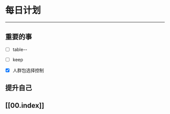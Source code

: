
# 每日计划
---
## 重要的事

- [ ]  table--
- [ ]  keep
- [x]  人群包选择控制




## 提升自己

  



## [[00.index]]










